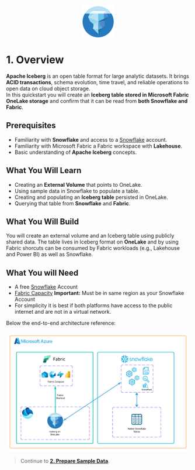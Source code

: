 
<p align="center">
  <img src="img/ice.png" alt="Iceberg" width="90"/>

# 1. Overview

**Apache Iceberg** is an open table format for large analytic datasets. It brings **ACID transactions**, schema evolution, time travel, and reliable operations to open data on cloud object storage.  
In this quickstart you will create an **Iceberg table stored in Microsoft Fabric OneLake storage** and confirm that it can be read from **both Snowflake and Fabric**.

## Prerequisites
- Familiarity with **Snowflake** and access to a [Snowflake](https://signup.snowflake.com/?_fsi=4LjRcWEw) account.
- Familiarity with Microsoft Fabric a Fabric workspace with **Lakehouse**.
- Basic understanding of **Apache Iceberg** concepts.

## What You Will Learn
- Creating an **External Volume** that points to OneLake.
- Using sample data in Snowflake to populate a table.
- Creating and populating an **Iceberg table** persisted in OneLake.
- Querying that table from **Snowflake** and **Fabric**.

## What You Will Build
You will create an external volume and an Iceberg table using publicly shared data. The table lives in Iceberg format on **OneLake** and by using Fabric shorcuts can be consumed by Fabric workloads (e.g., Lakehouse and Power BI) as well as Snowflake.

## What You will Need
- A free [Snowflake](https://signup.snowflake.com/?_fsi=4LjRcWEw) Account
- [Fabric Capacity](https://learn.microsoft.com/en-us/fabric/fundamentals/fabric-trial?_fsi=4LjRcWEw) **Important:** Must be in same region as your Snowflake Account
- For simplicity it is best if both platforms have access to the public internet and are not in a virtual network.

Below the end-to-end architecture reference:

![Snowflake](img/snowflake_1.png)


> Continue to **[2. Prepare Sample Data](02-prepare-sample-data.md)**.

